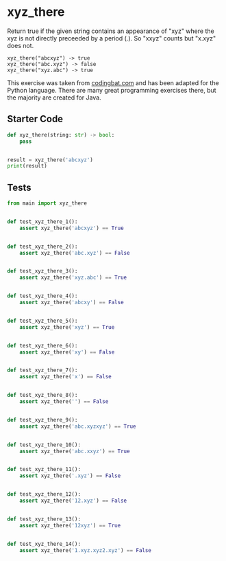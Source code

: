 # xyz_there





Return true if the given string contains an appearance of "xyz" where the xyz is not directly preceeded by a period (.). So "xxyz" counts but "x.xyz" does not.

```
xyz_there("abcxyz") -> true
xyz_there("abc.xyz") -> false
xyz_there("xyz.abc") -> true
```

This exercise was taken from [codingbat.com](https://codingbat.com/prob/p136594) and has been adapted for the Python language. There are many great programming exercises there, but the majority are created for Java.

## Starter Code
```python
def xyz_there(string: str) -> bool:
    pass


result = xyz_there('abcxyz')
print(result)
```

## Tests
```python
from main import xyz_there


def test_xyz_there_1():
    assert xyz_there('abcxyz') == True


def test_xyz_there_2():
    assert xyz_there('abc.xyz') == False


def test_xyz_there_3():
    assert xyz_there('xyz.abc') == True


def test_xyz_there_4():
    assert xyz_there('abcxy') == False


def test_xyz_there_5():
    assert xyz_there('xyz') == True


def test_xyz_there_6():
    assert xyz_there('xy') == False


def test_xyz_there_7():
    assert xyz_there('x') == False


def test_xyz_there_8():
    assert xyz_there('') == False


def test_xyz_there_9():
    assert xyz_there('abc.xyzxyz') == True


def test_xyz_there_10():
    assert xyz_there('abc.xxyz') == True


def test_xyz_there_11():
    assert xyz_there('.xyz') == False


def test_xyz_there_12():
    assert xyz_there('12.xyz') == False


def test_xyz_there_13():
    assert xyz_there('12xyz') == True


def test_xyz_there_14():
    assert xyz_there('1.xyz.xyz2.xyz') == False
```
